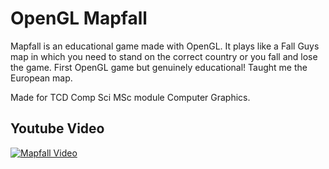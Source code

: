 # OpenGL Mapfall
 
Mapfall is an educational game made with OpenGL. It plays like a Fall Guys map in which you need to stand on the correct country or you fall and lose the game. First OpenGL game but genuinely educational! Taught me the European map.

Made for TCD Comp Sci MSc module Computer Graphics.

## Youtube Video
[![Mapfall Video](https://img.youtube.com/vi/p23GDRJiBpo/0.jpg)](https://www.youtube.com/watch?v=p23GDRJiBpo)
